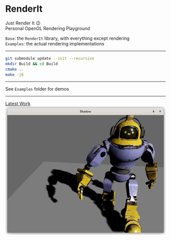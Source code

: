 # RenderIt

Just Render It 😉 \
Personal OpenGL Rendering Playground

`Base`: the `RenderIt` library, with everything except rendering\
`Examples`: the actual rendering implementations

------

```bash
git submodule update --init --recursive
mkdir Build && cd Build
cmake ..
make -j6
```

------

See `Examples` folder for demos

------

[Latest Work](Examples/Personal/Shadow/)\
![latest](Examples/Personal/Shadow/misc/screenshot.png)
